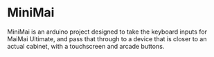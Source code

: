 # MiniMai
 MiniMai is an arduino project designed to take the keyboard inputs for MaiMai Ultimate, and pass that through to a device that is closer to an actual cabinet, with a touchscreen and arcade buttons.
